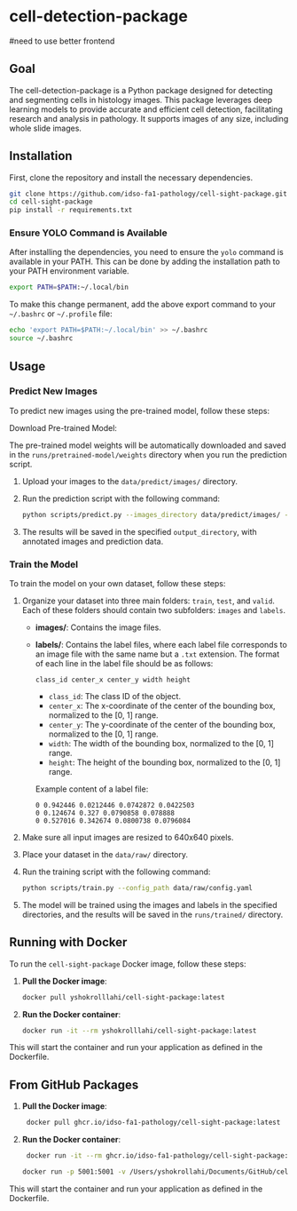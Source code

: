 
# cell-detection-package

#need to use better frontend

## Goal

The cell-detection-package is a Python package designed for detecting and segmenting cells in histology images. This package leverages deep learning models to provide accurate and efficient cell detection, facilitating research and analysis in pathology. It supports images of any size, including whole slide images.

## Installation

First, clone the repository and install the necessary dependencies.

```bash
git clone https://github.com/idso-fa1-pathology/cell-sight-package.git
cd cell-sight-package
pip install -r requirements.txt
```

### Ensure YOLO Command is Available

After installing the dependencies, you need to ensure the `yolo` command is available in your PATH. This can be done by adding the installation path to your PATH environment variable.

```bash
export PATH=$PATH:~/.local/bin
```

To make this change permanent, add the above export command to your `~/.bashrc` or `~/.profile` file:

```bash
echo 'export PATH=$PATH:~/.local/bin' >> ~/.bashrc
source ~/.bashrc
```

## Usage

### Predict New Images
To predict new images using the pre-trained model, follow these steps:

Download Pre-trained Model:

The pre-trained model weights will be automatically downloaded and saved in the `runs/pretrained-model/weights` directory when you run the prediction script.

1. Upload your images to the `data/predict/images/` directory.

2. Run the prediction script with the following command:
    ```bash
    python scripts/predict.py --images_directory data/predict/images/ --output_directory runs/predict/
    ```

3. The results will be saved in the specified `output_directory`, with annotated images and prediction data.

### Train the Model

To train the model on your own dataset, follow these steps:

1. Organize your dataset into three main folders: `train`, `test`, and `valid`. Each of these folders should contain two subfolders: `images` and `labels`.
    - **images/**: Contains the image files.
    - **labels/**: Contains the label files, where each label file corresponds to an image file with the same name but a `.txt` extension. The format of each line in the label file should be as follows:
        ```
        class_id center_x center_y width height
        ```
        - `class_id`: The class ID of the object.
        - `center_x`: The x-coordinate of the center of the bounding box, normalized to the [0, 1] range.
        - `center_y`: The y-coordinate of the center of the bounding box, normalized to the [0, 1] range.
        - `width`: The width of the bounding box, normalized to the [0, 1] range.
        - `height`: The height of the bounding box, normalized to the [0, 1] range.

        Example content of a label file:
        ```
        0 0.942446 0.0212446 0.0742872 0.0422503
        0 0.124674 0.327 0.0790858 0.078888
        0 0.527016 0.342674 0.0800738 0.0796084
        ```

2. Make sure all input images are resized to 640x640 pixels.

3. Place your dataset in the `data/raw/` directory.

4. Run the training script with the following command:
    ```bash
    python scripts/train.py --config_path data/raw/config.yaml
    ```

5. The model will be trained using the images and labels in the specified directories, and the results will be saved in the `runs/trained/` directory.

## Running with Docker

To run the `cell-sight-package` Docker image, follow these steps:

1. **Pull the Docker image**:

   ```bash
   docker pull yshokrolllahi/cell-sight-package:latest
   ```

2. **Run the Docker container**:

   ```bash
   docker run -it --rm yshokrolllahi/cell-sight-package:latest
   ```

This will start the container and run your application as defined in the Dockerfile.

## From GitHub Packages

1. **Pull the Docker image**:

   ```bash
    docker pull ghcr.io/idso-fa1-pathology/cell-sight-package:latest
   ```

2. **Run the Docker container**:

   ```bash
    docker run -it --rm ghcr.io/idso-fa1-pathology/cell-sight-package:latest

   docker run -p 5001:5001 -v /Users/yshokrollahi/Documents/GitHub/cell-sight-package/backend:/app/backend -v /Users/yshokrollahi/Documents/GitHub/cell-sight-package/frontend:/app/frontend cell-sight-package:latest

   ```

This will start the container and run your application as defined in the Dockerfile.
